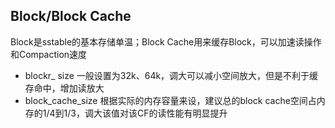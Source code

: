 ## Block/Block Cache
Block是sstable的基本存储单温；Block Cache用来缓存Block，可以加速读操作和Compaction速度
- blockr_ size
  一般设置为32k、64k，调大可以减小空间放大，但是不利于缓存命中，增加读放大
- block_cache_size
 根据实际的内存容量来设，建议总的block cache空间占内存的1/4到1/3，调大该值对该CF的读性能有明显提升
